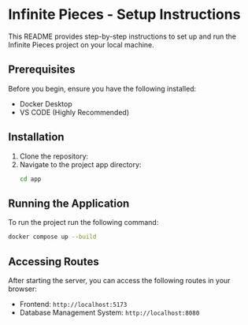 # Infinite Pieces - Setup Instructions
This README provides step-by-step instructions to set up and run the Infinite Pieces project on your local machine.

## Prerequisites
Before you begin, ensure you have the following installed:
- Docker Desktop
- VS CODE (Highly Recommended)

## Installation
1. Clone the repository:
2. Navigate to the project app directory:
   ```bash
   cd app
   ```

## Running the Application
To run the project run the following command:
```bash
docker compose up --build
```

## Accessing Routes
After starting the server, you can access the following routes in your browser:
- Frontend: `http://localhost:5173`
- Database Management System: `http://localhost:8080`
